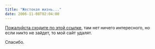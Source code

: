 ```yaml
---
title: "Жестокая жизнь..."
date: 2006-11-08T02:04:00
---
```


<a href="http://fo2.h10.ru/">Пожалуйста сходите по этой ссылке</a>, там нет ничего интересного, но если никто не зайдет, то мой сайт удалят.

Спасибо.
